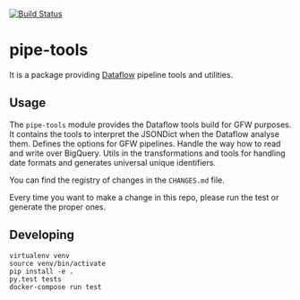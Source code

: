 [![Build Status](https://travis-ci.org/GlobalFishingWatch/pipe-tools.svg?branch=master)](https://travis-ci.org/GlobalFishingWatch/pipe-tools)

# pipe-tools

It is a package providing [Dataflow](https://cloud.google.com/dataflow/) pipeline tools and utilities.

## Usage

The `pipe-tools` module provides the Dataflow tools build for GFW purposes.
It contains the tools to interpret the JSONDict when the Dataflow analyse them.
Defines the options for GFW pipelines. Handle the way how to read and write over BigQuery. Utils in the transformations and tools for handling date formats and generates universal unique identifiers.

You can find the registry of changes in the `CHANGES.md` file.

Every time you want to make a change in this repo, please run the test or generate the proper ones.

## Developing

```console
virtualenv venv
source venv/bin/activate
pip install -e .
py.test tests
docker-compose run test
```

